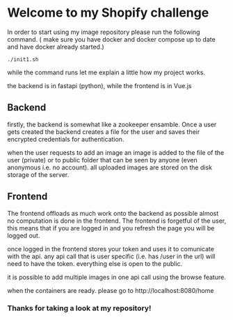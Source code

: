 # Welcome to my Shopify challenge

In order to start using my image repository please run the following command. ( make sure you have docker and docker compose up to date and have docker already started.)

` ./init1.sh `

while the command runs let me explain a little how my project works. 

the backend is in fastapi (python), while the frontend is in Vue.js 
## Backend
firstly, the backend is somewhat like a zookeeper ensamble.  Once a user gets created the backend creates a file for the user and saves their encrypted credentials for authentication. 

when the user requests to add an image an image is added to the file of the user (private) or to public folder that can be seen by anyone (even anonymous i.e. no account).
all uploaded images are stored on the disk storage of the server.

## Frontend
The frontend offloads as much work onto the backend as possible almost no computation is done in the frontend. The frontend is forgetful of the user, this means that if you are logged in and you refresh the page you will be logged out. 

once logged in the frontend stores your token and uses it to comunicate with the api. any api call that is user specific (i.e. has /user in the url) will need to have the token. everything else is open to the public.

it is possible to add multiple images in one api call using the browse feature. 

when the containers are ready. please go to http://localhost:8080/home

### Thanks for taking a look at my repository!

